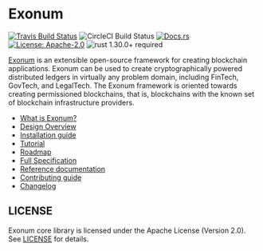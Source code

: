 # Exonum

[![Travis Build Status](https://img.shields.io/travis/exonum/exonum/master.svg?label=Linux%20Build)](https://travis-ci.com/exonum/exonum)
![CircleCI Build Status](https://img.shields.io/circleci/project/github/exonum/exonum.svg?label=MacOS%20Build)
[![Docs.rs](https://docs.rs/exonum/badge.svg)](https://docs.rs/exonum)
[![License: Apache-2.0](https://img.shields.io/github/license/exonum/exonum.svg)](https://github.com/exonum/exonum/blob/master/LICENSE)
![rust 1.30.0+ required](https://img.shields.io/badge/rust-1.30.0+-blue.svg?label=Required%20Rust)

[Exonum](https://exonum.com/) is an extensible open-source framework for
creating blockchain applications. Exonum can be used to create cryptographically
powered distributed ledgers in virtually any problem domain, including FinTech,
GovTech, and LegalTech. The Exonum framework is oriented towards creating
permissioned blockchains, that is, blockchains with the known set of blockchain
infrastructure providers.

* [What is Exonum?](https://exonum.com/doc/version/latest/get-started/what-is-exonum/)
* [Design Overview](https://exonum.com/doc/version/latest/get-started/design-overview/)
* [Installation guide](https://exonum.com/doc/version/latest/get-started/install/)
* [Tutorial](https://exonum.com/doc/version/latest/get-started/create-service/)
* [Roadmap](https://exonum.com/doc/version/latest/roadmap/)
* [Full Specification](https://exonum.com/doc/)
* [Reference documentation](https://docs.rs/exonum)
* [Contributing guide](https://github.com/exonum/exonum/blob/master/CONTRIBUTING.md)
* [Changelog](https://github.com/exonum/exonum/blob/master/CHANGELOG.md)

## LICENSE

Exonum core library is licensed under the Apache License (Version 2.0).
See [LICENSE] for details.

[LICENSE]: https://github.com/exonum/exonum/blob/master/LICENSE
